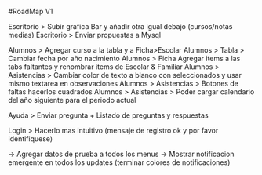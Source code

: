 #RoadMap V1

Escritorio > Subir grafica Bar y añadir otra igual debajo (cursos/notas medias)
Escritorio > Enviar propuestas a Mysql

Alumnos > Agregar curso a la tabla y a Ficha>Escolar
Alumnos > Tabla > Cambiar fecha por año nacimiento
Alumnos > Ficha Agregar items a las tabs faltantes y renombrar items de Escolar & Familiar
Alumnos > Asistencias > Cambiar color de texto a blanco con seleccionados y usar mismo textarea en observaciones
Alumnos > Asistencias > Botones de faltas hacerlos cuadrados
Alumnos > Asistencias > Poder cargar calendario del año siguiente para el periodo actual

Ayuda > Enviar pregunta + Listado de preguntas y respuestas

Login > Hacerlo mas intuitivo (mensaje de registro ok y por favor identifiquese)

-> Agregar datos de prueba a todos los menus
-> Mostrar notificacion emergente en todos los updates (terminar colores de notificaciones)
